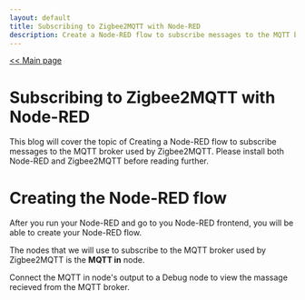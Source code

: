 ```yaml
---
layout: default
title: Subscribing to Zigbee2MQTT with Node-RED
description: Create a Node-RED flow to subscribe messages to the MQTT broker used by Zigbee2MQTT.
---
```


[<< Main page](https://supakornpholsiri.github.io/)

# Subscribing to Zigbee2MQTT with Node-RED

This blog will cover the topic of Creating a Node-RED flow to subscribe messages to the MQTT broker used by Zigbee2MQTT. Please install both Node-RED and Zigbee2MQTT before reading further.

# Creating the Node-RED flow

After you run your Node-RED and go to you Node-RED frontend, you will be able to create your Node-RED flow.



The nodes that we will use to subscribe to the MQTT broker used by Zigbee2MQTT is the **MQTT in** node.



Connect the MQTT in node's output to a Debug node to view the massage recieved from the MQTT broker.

